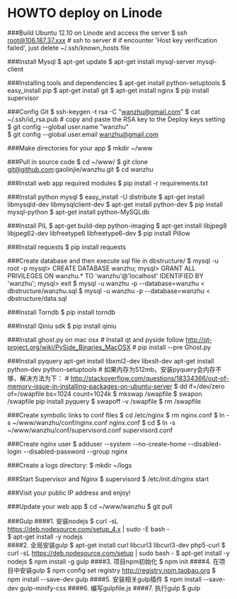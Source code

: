 HOWTO deploy on Linode
======================

###Build Ubuntu 12.10 on Linode and access the server
	$ ssh root@106.187.37.xxx
	# ssh to server
	# if encounter 'Host key verification failed', just delete ~/.ssh/known_hosts file

###Install Mysql
	$ apt-get update
	$ apt-get install mysql-server mysql-client

###Installing tools and dependencies
	$ apt-get install python-setuptools
	$ easy_install pip
	$ apt-get install git
	$ apt-get install nginx
	$ pip install supervisor

###Config Git
	$ ssh-keygen -t rsa -C "wanzhu@gmail.com"
	$ cat ~/.ssh/id_rsa.pub
	# copy and paste the RSA key to the Deploy keys setting
	$ git config --global user.name "wanzhu"  
	$ git config --global user.email wanzhu@gmail.com  

###Make directories for your app
	$ mkdir ~/www

###Pull in source code
	$ cd ~/www/
	$ git clone git@github.com:gaolinjie/wanzhu.git
	$ cd wanzhu

###Install web app required modules
	$ pip install -r requirements.txt

###Install python mysql
	$ easy_install -U distribute
	$ apt-get install libmysqld-dev libmysqlclient-dev
    $ apt-get install python-dev
	$ pip install mysql-python
	$ apt-get install python-MySQLdb

###Install PIL
	$ apt-get build-dep python-imaging
	$ apt-get install libjpeg8 libjpeg62-dev libfreetype6 libfreetype6-dev
	$ pip install Pillow

###Install requests
	$ pip install requests

###Create database and then execute sql file in dbstructure/
	$ mysql -u root -p
	mysql> CREATE DATABASE wanzhu;
	mysql> GRANT ALL PRIVILEGES ON wanzhu.* TO 'wanzhu'@'localhost' IDENTIFIED BY 'wanzhu';
	mysql> exit
	$ mysql -u wanzhu -p --database=wanzhu < dbstructure/wanzhu.sql
	$ mysql -u wanzhu -p --database=wanzhu < dbstructure/data.sql

###Install Torndb
    $ pip install torndb

###Install Qiniu sdk
    $ pip install qiniu

###Install ghost.py on mac osx
	# Install qt and pyside follow http://qt-project.org/wiki/PySide_Binaries_MacOSX
	# pip install --pre Ghost.py

###Install pyquery
    apt-get install libxml2-dev libxslt-dev
    apt-get install python-dev python-setuptools
    # 如果内存为512mb，安装pyquery会内存不够，解决方法为下：
    # http://stackoverflow.com/questions/18334366/out-of-memory-issue-in-installing-packages-on-ubuntu-server
    $ dd if=/dev/zero of=/swapfile bs=1024 count=1024k
    $ mkswap /swapfile
    $ swapon /swapfile
    pip install pyquery
    $ swapoff -v /swapfile
    $ rm /swapfile

###Create symbolic links to conf files
	$ cd /etc/nginx
	$ rm nginx.conf
	$ ln -s ~/www/wanzhu/conf/nginx.conf nginx.conf
	$ cd
	$ ln -s ~/www/wanzhu/conf/supervisord.conf supervisord.conf  

###Create nginx user
	$ adduser --system --no-create-home --disabled-login --disabled-password --group nginx

###Create a logs directory:
	$ mkdir ~/logs

###Start Supervisor and Nginx
	$ supervisord
	$ /etc/init.d/nginx start

###Visit your public IP address and enjoy!

###Update your web app
	$ cd ~/www/wanzhu
	$ git pull


###Gulp
####1. 安装nodejs
	$ curl -sL https://deb.nodesource.com/setup_4.x | sudo -E bash -  
	$ apt-get install -y nodejs  
####2. 全局安装gulp
	$ apt-get install curl libcurl3 libcurl3-dev php5-curl
	$ curl -sL https://deb.nodesource.com/setup | sudo bash -
	$ apt-get install -y nodejs
	$ npm install -g gulp
####3. 项目npm初始化
	$ npm init
####4. 在项目中安装gulp
	$ npm config set registry http://registry.npm.taobao.org 
	$ npm install --save-dev gulp
####5. 安装相关gulp插件
	$ npm install --save-dev gulp-minify-css
####6. 编写gulpfile.js
####7. 执行gulp
	$ gulp
